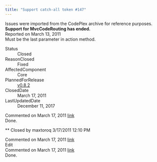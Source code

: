```yaml
---
title: "Support catch-all token #147"
---
```

<div class="note">
   Issues were imported from the CodePlex archive for reference purposes. <b>Support for MvcCodeRouting has ended.</b></div>
<div class="issue-report">
   <div class="issue-header">Reported on 
      <time datetime="2011-03-13T22:21:21.743-07:00" title="2011-03-13T22:21:21.743-07:00">March 13, 2011</time>
   </div>
   <div class="issue-message" markdown="1">Must be the last parameter in action method.
      
   </div>
   <div class="issue-footer">
      <dl>
         <dt>Status</dt>
         <dd>Closed</dd>
         <dt>ReasonClosed</dt>
         <dd>Fixed</dd>
         <dt>AffectedComponent</dt>
         <dd>Core</dd>
         <dt>PlannedForRelease</dt>
         <dd><a href="https://github.com/maxtoroq/MvcCodeRouting/releases/tag/v0.8.2">v0.8.2</a></dd>
         <dt>ClosedDate</dt>
         <dd>
            <time datetime="2011-03-17T12:38:03.567-07:00" title="2011-03-17T12:38:03.567-07:00">March 17, 2011</time>
         </dd>
         <dt>LastUpdatedDate</dt>
         <dd>
            <time datetime="2017-12-11T02:15:56.247-08:00" title="2017-12-11T02:15:56.247-08:00">December 11, 2017</time>
         </dd>
      </dl>
   </div>
</div>
<div id="post77654" class="issue-comment">
   <div class="issue-header">Commented on 
      <time datetime="2011-03-17T12:12:12.397-07:00" title="2011-03-17T12:12:12.397-07:00">March 17, 2011</time> <a href="#post77654" class="post-link">link</a></div>
   <div class="issue-message" markdown="1">Done.


** Closed by maxtoroq 3/17/2011 12:10 PM
      
   </div>
</div>
<div id="post77655" class="issue-comment">
   <div class="issue-header">Commented on 
      <time datetime="2011-03-17T12:12:12.763-07:00" title="2011-03-17T12:12:12.763-07:00">March 17, 2011</time> <a href="#post77655" class="post-link">link</a></div>
   <div class="issue-message" markdown="1">Edit
      
   </div>
</div>
<div id="post77656" class="issue-comment">
   <div class="issue-header">Commented on 
      <time datetime="2011-03-17T12:37:30.707-07:00" title="2011-03-17T12:37:30.707-07:00">March 17, 2011</time> <a href="#post77656" class="post-link">link</a></div>
   <div class="issue-message" markdown="1">Done.
      
   </div>
</div>